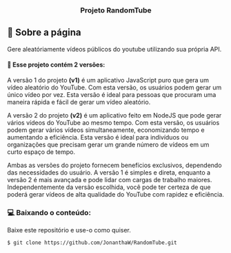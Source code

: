 <h3 align="center">
  Projeto RandomTube
</h3>

## :rocket: Sobre a página

Gere aleatóriamente vídeos públicos do youtube utilizando sua própria API.

#### :wrench: Esse projeto contém 2 versões:

A versão 1 do projeto **(v1)** é um aplicativo JavaScript puro que gera um vídeo aleatório do YouTube. Com esta versão, os usuários podem gerar um único vídeo por vez. Esta versão é ideal para pessoas que procuram uma maneira rápida e fácil de gerar um vídeo aleatório.

A versão 2 do projeto **(v2)** é um aplicativo feito em NodeJS que pode gerar vários vídeos do YouTube ao mesmo tempo. Com esta versão, os usuários podem gerar vários vídeos simultaneamente, economizando tempo e aumentando a eficiência. Esta versão é ideal para indivíduos ou organizações que precisam gerar um grande número de vídeos em um curto espaço de tempo.

Ambas as versões do projeto fornecem benefícios exclusivos, dependendo das necessidades do usuário. A versão 1 é simples e direta, enquanto a versão 2 é mais avançada e pode lidar com cargas de trabalho maiores. Independentemente da versão escolhida, você pode ter certeza de que poderá gerar vídeos de alta qualidade do YouTube com rapidez e eficiência.

### :computer: Baixando o conteúdo:

<p>Baixe este repositório e use-o como quiser. </p>

```bash
$ git clone https://github.com/JonanthaW/RandomTube.git
```
